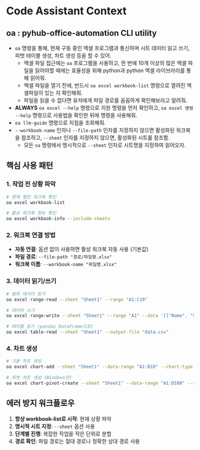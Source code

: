 # Code Assistant Context

## oa : pyhub-office-automation CLI utility

+ `oa` 명령을 통해, 현재 구동 중인 엑셀 프로그램과 통신하며 시트 데이터 읽고 쓰기, 피벗 테이블 생성, 차트 생성 등을 할 수 있어.
    - 엑셀 파일 접근에는 `oa` 프로그램을 사용하고, 한 번에 10개 이상의 많은 엑셀 파일을 읽어야할 때에는 효율성을 위해 python과 python 엑셀 라이브러리를 통해 읽어줘.
    - 엑셀 파일을 열기 전에, 반드시 `oa excel workbook-list` 명령으로 열려진 엑셀파일이 있는 지 확인해줘.
    - 파일을 읽을 수 없다면 유저에게 파일 경로를 꼼꼼하게 확인해보라고 알려줘.
+ **ALWAYS** `oa excel --help` 명령으로 지원 명령을 먼저 확인하고, `oa excel 명령 --help` 명령으로 사용법을 확인한 뒤에 명령을 사용해줘.
+ `oa llm-guide` 명령으로 지침을 조회해줘.
+ `--workbook-name` 인자나 `--file-path` 인자를 지정하지 않으면 활성화된 워크북을 참조하고, `--sheet` 인자를 지정하지 않으면, 활성화된 시트를 참조함.
    - 모든 `oa` 명령에서 명시적으로 `--sheet` 인자로 시트명을 지정하여 읽어오자.

## 핵심 사용 패턴

### 1. 작업 전 상황 파악
```bash
# 현재 열린 워크북 확인
oa excel workbook-list

# 활성 워크북 정보 확인
oa excel workbook-info --include-sheets
```

### 2. 워크북 연결 방법
- **자동 연결**: 옵션 없이 사용하면 활성 워크북 자동 사용 (기본값)
- **파일 경로**: `--file-path "경로/파일명.xlsx"`
- **워크북 이름**: `--workbook-name "파일명.xlsx"`

### 3. 데이터 읽기/쓰기
```bash
# 범위 데이터 읽기
oa excel range-read --sheet "Sheet1" --range "A1:C10"

# 데이터 쓰기
oa excel range-write --sheet "Sheet1" --range "A1" --data '[["Name", "Score"], ["Alice", 95]]'

# 테이블 읽기 (pandas DataFrame으로)
oa excel table-read --sheet "Sheet1" --output-file "data.csv"
```

### 4. 차트 생성
```bash
# 기본 차트 생성
oa excel chart-add --sheet "Sheet1" --data-range "A1:B10" --chart-type "Column" --title "Sales Chart"

# 피벗 차트 생성 (Windows만)
oa excel chart-pivot-create --sheet "Sheet1" --data-range "A1:D100" --rows "Category" --values "Sales"
```

## 에러 방지 워크플로우

1. **항상 workbook-list로 시작**: 현재 상황 파악
2. **명시적 시트 지정**: `--sheet` 옵션 사용
3. **단계별 진행**: 복잡한 작업을 작은 단위로 분할
4. **경로 확인**: 파일 경로는 절대 경로나 정확한 상대 경로 사용